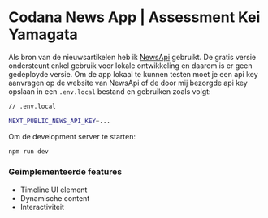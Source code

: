 # Codana News App | Assessment Kei Yamagata

Als bron van de nieuwsartikelen heb ik [NewsApi](https://newsapi.org/) gebruikt. De gratis versie ondersteunt enkel gebruik voor lokale ontwikkeling en daarom is er geen gedeployde versie. Om de app lokaal te kunnen testen moet je een api key aanvragen op de website van NewsApi of de door mij bezorgde api key opslaan in een `.env.local` bestand en gebruiken zoals volgt:

```bash
// .env.local

NEXT_PUBLIC_NEWS_API_KEY=...
```

Om de development server te starten:

```bash
npm run dev
```

### Geimplementeerde features

- Timeline UI element
- Dynamische content
- Interactiviteit
